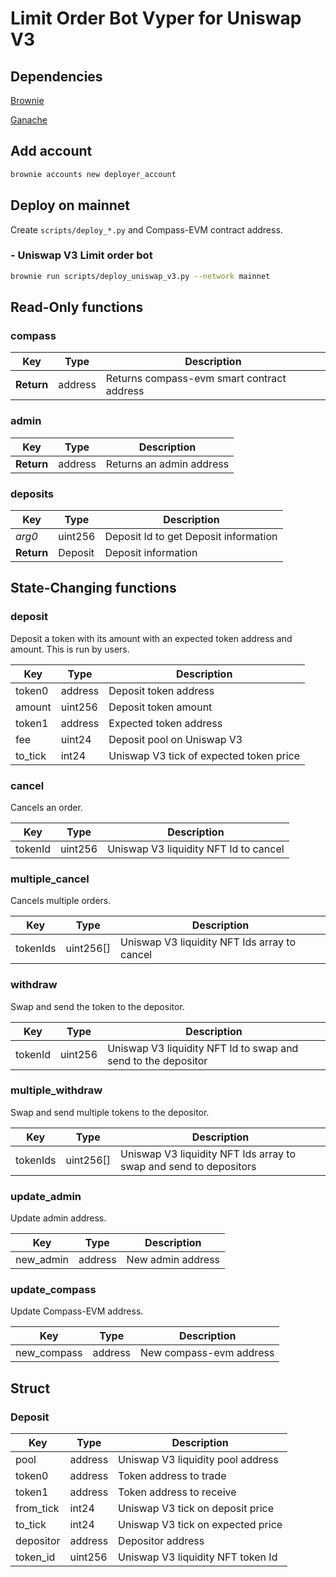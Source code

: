 # Limit Order Bot Vyper for Uniswap V3

## Dependencies

[Brownie](https://github.com/eth-brownie/brownie)

[Ganache](https://github.com/trufflesuite/ganache)

## Add account

```sh
brownie accounts new deployer_account
```

## Deploy on mainnet
Create `scripts/deploy_*.py` and Compass-EVM contract address.
### - Uniswap V3 Limit order bot
```sh
brownie run scripts/deploy_uniswap_v3.py --network mainnet
```

## Read-Only functions

### compass

| Key        | Type    | Description                                |
| ---------- | ------- | ------------------------------------------ |
| **Return** | address | Returns compass-evm smart contract address |

### admin

| Key        | Type    | Description              |
| ---------- | ------- | ------------------------ |
| **Return** | address | Returns an admin address |

### deposits

| Key        | Type    | Description                           |
| ---------- | ------- | ------------------------------------- |
| *arg0*     | uint256 | Deposit Id to get Deposit information |
| **Return** | Deposit | Deposit information                   |


## State-Changing functions

### deposit

Deposit a token with its amount with an expected token address and amount. This is run by users.

| Key     | Type    | Description                             |
| ------- | ------- | --------------------------------------- |
| token0  | address | Deposit token address                   |
| amount  | uint256 | Deposit token amount                    |
| token1  | address | Expected token address                  |
| fee     | uint24  | Deposit pool on Uniswap V3              |
| to_tick | int24   | Uniswap V3 tick of expected token price |

### cancel

Cancels an order.

| Key     | Type    | Description                           |
| ------- | ------- | ------------------------------------- |
| tokenId | uint256 | Uniswap V3 liquidity NFT Id to cancel |

### multiple_cancel

Cancels multiple orders.

| Key      | Type      | Description                                  |
| -------- | --------- | -------------------------------------------- |
| tokenIds | uint256[] | Uniswap V3 liquidity NFT Ids array to cancel |

### withdraw

Swap and send the token to the depositor.

| Key     | Type    | Description                                                   |
| ------- | ------- | ------------------------------------------------------------- |
| tokenId | uint256 | Uniswap V3 liquidity NFT Id to swap and send to the depositor |

### multiple_withdraw

Swap and send multiple tokens to the depositor.

| Key      | Type      | Description                                                       |
| -------- | --------- | ----------------------------------------------------------------- |
| tokenIds | uint256[] | Uniswap V3 liquidity NFT Ids array to swap and send to depositors |

### update_admin

Update admin address.

| Key       | Type    | Description       |
| --------- | ------- | ----------------- |
| new_admin | address | New admin address |

### update_compass

Update Compass-EVM address.

| Key         | Type    | Description             |
| ----------- | ------- | ----------------------- |
| new_compass | address | New compass-evm address |

## Struct

### Deposit

| Key       | Type    | Description                       |
| --------- | ------- | --------------------------------- |
| pool      | address | Uniswap V3 liquidity pool address |
| token0    | address | Token address to trade            |
| token1    | address | Token address to receive          |
| from_tick | int24   | Uniswap V3 tick on deposit price  |
| to_tick   | int24   | Uniswap V3 tick on expected price |
| depositor | address | Depositor address                 |
| token_id  | uint256 | Uniswap V3 liquidity NFT token Id |

